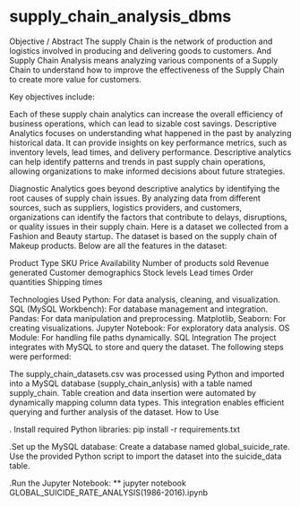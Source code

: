 # supply_chain_analysis_dbms

Objective / Abstract
The supply Chain is the network of production and logistics involved in producing and delivering goods to customers. And Supply Chain Analysis means analyzing various components of a Supply Chain to understand how to improve the effectiveness of the Supply Chain to create more value for customers.

Key objectives include:

Each of these supply chain analytics can increase the overall efficiency of business operations, which can lead to sizable cost savings.
Descriptive Analytics focuses on understanding what happened in the past by analyzing historical data. It can provide insights on key performance metrics, such as inventory levels, lead times, and delivery performance. Descriptive analytics can help identify patterns and trends in past supply chain operations, allowing organizations to make informed decisions about future strategies.

Diagnostic Analytics goes beyond descriptive analytics by identifying the root causes of supply chain issues. By analyzing data from different sources, such as suppliers, logistics providers, and customers, organizations can identify the factors that contribute to delays, disruptions, or quality issues in their supply chain.
Here is a dataset we collected from a Fashion and Beauty startup. The dataset is based on the supply chain of Makeup products. Below are all the features in the dataset:

Product Type
SKU
Price
Availability
Number of products sold
Revenue generated
Customer demographics
Stock levels
Lead times
Order quantities
Shipping times

Technologies Used
Python: For data analysis, cleaning, and visualization.
SQL (MySQL Workbench): For database management and integration.
Pandas: For data manipulation and preprocessing.
Matplotlib, Seaborn: For creating visualizations.
Jupyter Notebook: For exploratory data analysis.
OS Module: For handling file paths dynamically.
SQL Integration
The project integrates with MySQL to store and query the dataset. The following steps were performed:

The supply_chain_datasets.csv was processed using Python and imported into a MySQL database (supply_chain_anlysis) with a table named supply_chain.
Table creation and data insertion were automated by dynamically mapping column data types.
This integration enables efficient querying and further analysis of the dataset.
How to Use


. Install required Python libraries: pip install -r requirements.txt

.Set up the MySQL database: Create a database named global_suicide_rate. Use the provided Python script to import the dataset into the suicide_data table.

.Run the Jupyter Notebook: ** jupyter notebook GLOBAL_SUICIDE_RATE_ANALYSIS(1986-2016).ipynb

